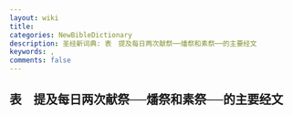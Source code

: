 ```yaml
---
layout: wiki
title: 
categories: NewBibleDictionary
description: 圣经新词典: 表　提及每日两次献祭──燔祭和素祭──的主要经文
keywords: , 
comments: false
---
```


## 表　提及每日两次献祭──燔祭和素祭──的主要经文












